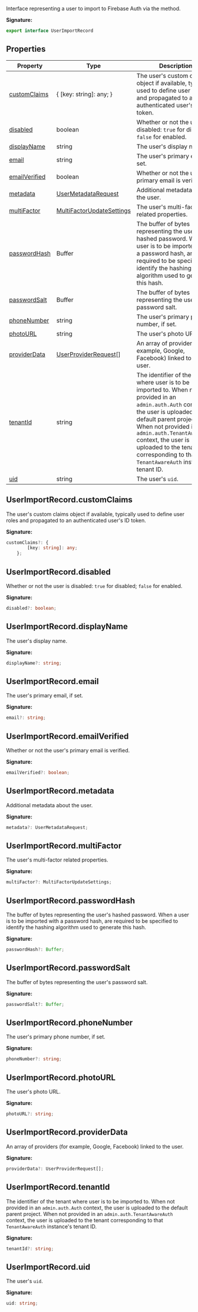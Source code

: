 Interface representing a user to import to Firebase Auth via the  method.

<b>Signature:</b>

```typescript
export interface UserImportRecord 
```

## Properties

|  Property | Type | Description |
|  --- | --- | --- |
|  [customClaims](./firebase-admin.auth.userimportrecord.md#userimportrecordcustomclaims) | { \[key: string\]: any; } | The user's custom claims object if available, typically used to define user roles and propagated to an authenticated user's ID token. |
|  [disabled](./firebase-admin.auth.userimportrecord.md#userimportrecorddisabled) | boolean | Whether or not the user is disabled: <code>true</code> for disabled; <code>false</code> for enabled. |
|  [displayName](./firebase-admin.auth.userimportrecord.md#userimportrecorddisplayname) | string | The user's display name. |
|  [email](./firebase-admin.auth.userimportrecord.md#userimportrecordemail) | string | The user's primary email, if set. |
|  [emailVerified](./firebase-admin.auth.userimportrecord.md#userimportrecordemailverified) | boolean | Whether or not the user's primary email is verified. |
|  [metadata](./firebase-admin.auth.userimportrecord.md#userimportrecordmetadata) | [UserMetadataRequest](./firebase-admin.auth.usermetadatarequest.md#usermetadatarequest_interface) | Additional metadata about the user. |
|  [multiFactor](./firebase-admin.auth.userimportrecord.md#userimportrecordmultifactor) | [MultiFactorUpdateSettings](./firebase-admin.auth.multifactorupdatesettings.md#multifactorupdatesettings_interface) | The user's multi-factor related properties. |
|  [passwordHash](./firebase-admin.auth.userimportrecord.md#userimportrecordpasswordhash) | Buffer | The buffer of bytes representing the user's hashed password. When a user is to be imported with a password hash,  are required to be specified to identify the hashing algorithm used to generate this hash. |
|  [passwordSalt](./firebase-admin.auth.userimportrecord.md#userimportrecordpasswordsalt) | Buffer | The buffer of bytes representing the user's password salt. |
|  [phoneNumber](./firebase-admin.auth.userimportrecord.md#userimportrecordphonenumber) | string | The user's primary phone number, if set. |
|  [photoURL](./firebase-admin.auth.userimportrecord.md#userimportrecordphotourl) | string | The user's photo URL. |
|  [providerData](./firebase-admin.auth.userimportrecord.md#userimportrecordproviderdata) | [UserProviderRequest](./firebase-admin.auth.userproviderrequest.md#userproviderrequest_interface)<!-- -->\[\] | An array of providers (for example, Google, Facebook) linked to the user. |
|  [tenantId](./firebase-admin.auth.userimportrecord.md#userimportrecordtenantid) | string | The identifier of the tenant where user is to be imported to. When not provided in an <code>admin.auth.Auth</code> context, the user is uploaded to the default parent project. When not provided in an <code>admin.auth.TenantAwareAuth</code> context, the user is uploaded to the tenant corresponding to that <code>TenantAwareAuth</code> instance's tenant ID. |
|  [uid](./firebase-admin.auth.userimportrecord.md#userimportrecorduid) | string | The user's <code>uid</code>. |

## UserImportRecord.customClaims

The user's custom claims object if available, typically used to define user roles and propagated to an authenticated user's ID token.

<b>Signature:</b>

```typescript
customClaims?: {
        [key: string]: any;
    };
```

## UserImportRecord.disabled

Whether or not the user is disabled: `true` for disabled; `false` for enabled.

<b>Signature:</b>

```typescript
disabled?: boolean;
```

## UserImportRecord.displayName

The user's display name.

<b>Signature:</b>

```typescript
displayName?: string;
```

## UserImportRecord.email

The user's primary email, if set.

<b>Signature:</b>

```typescript
email?: string;
```

## UserImportRecord.emailVerified

Whether or not the user's primary email is verified.

<b>Signature:</b>

```typescript
emailVerified?: boolean;
```

## UserImportRecord.metadata

Additional metadata about the user.

<b>Signature:</b>

```typescript
metadata?: UserMetadataRequest;
```

## UserImportRecord.multiFactor

The user's multi-factor related properties.

<b>Signature:</b>

```typescript
multiFactor?: MultiFactorUpdateSettings;
```

## UserImportRecord.passwordHash

The buffer of bytes representing the user's hashed password. When a user is to be imported with a password hash,  are required to be specified to identify the hashing algorithm used to generate this hash.

<b>Signature:</b>

```typescript
passwordHash?: Buffer;
```

## UserImportRecord.passwordSalt

The buffer of bytes representing the user's password salt.

<b>Signature:</b>

```typescript
passwordSalt?: Buffer;
```

## UserImportRecord.phoneNumber

The user's primary phone number, if set.

<b>Signature:</b>

```typescript
phoneNumber?: string;
```

## UserImportRecord.photoURL

The user's photo URL.

<b>Signature:</b>

```typescript
photoURL?: string;
```

## UserImportRecord.providerData

An array of providers (for example, Google, Facebook) linked to the user.

<b>Signature:</b>

```typescript
providerData?: UserProviderRequest[];
```

## UserImportRecord.tenantId

The identifier of the tenant where user is to be imported to. When not provided in an `admin.auth.Auth` context, the user is uploaded to the default parent project. When not provided in an `admin.auth.TenantAwareAuth` context, the user is uploaded to the tenant corresponding to that `TenantAwareAuth` instance's tenant ID.

<b>Signature:</b>

```typescript
tenantId?: string;
```

## UserImportRecord.uid

The user's `uid`<!-- -->.

<b>Signature:</b>

```typescript
uid: string;
```
